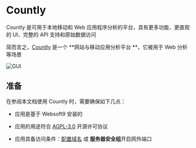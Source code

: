 # Countly

Countly 是可用于本地移动和 Web 应用程序分析的平台，具有更多功能、更直观的 UI、完整的 API 支持和原始数据访问

简而言之，[Countly](https://countly.com/) 是一个 **网站与移动应用分析平台 **，它被用于 Web 分析  等场景


![GUI](https://libs.websoft9.com/Websoft9/DocsPicture/zh/countly/countly-gui-websoft9.webp)


## 准备

在参阅本文档使用 Countly 时，需要确保如下几点：

- 应用是基于 Websoft9 安装的

- 应用的用途符合 [AGPL-3.0](https://opensource.org/licenses/AGPL-3.0) 开源许可协议

- 应用具备访问条件：[配置域名](./guide/appsetdomain) 或 **服务器安全组**开启网外端口